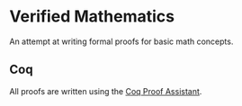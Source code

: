 Verified Mathematics
====================
An attempt at writing formal proofs for basic math concepts.

Coq
---
All proofs are written using the [Coq Proof Assistant](https://coq.inria.fr/).
